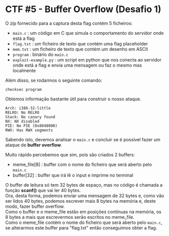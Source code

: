 # CTF #5 - Buffer Overflow (Desafio 1)

O zip fornecido para a captura desta flag contém 5 ficheiros:


- `main.c` : um código em C que simula o comportamento do servidor onde está a flag
- `flag.txt` : um ficheiro de texto que contém uma flag placeholder
- `mem.txt` : um ficheiro de texto que contém um desenho em ASCII
- `program` : binário do `main.c` 
- `exploit-example.py` : um script em python que nos conecta ao servidor onde está a flag e envia uma mensagem ou faz o mesmo mas localmente

Além disso, se rodarmos o seguinte comando: 

```
checksec program 
```

Obtemos informação bastante útil para construir o nosso ataque.

```
Arch: i386-32-little
RELRO: No RELRO
Stack: No canary found
NX: NX disabled
PIE: No PIE (0x8048000)
RWX: Has RWX segments
```

Sabendo isto, devemos analisar o `main.c` e concluir se é possível fazer um ataque de **buffer overflow**.

Muito rápido percebemos que sim, pois são criados 2 buffers:

- meme_file[8] : buffer com o nome do ficheiro que será aberto pelo `main.c`
- buffer[32] : buffer que irá lê o input e imprime no terminal

O buffer de leitura só tem 32 bytes de espaço, mas no código é chamada a função **scanf()** que vai ler 40 bytes.<br>
Ora, desta forma, podemos enviar uma mensagem de 32 bytes e, como vão ser lidos 40 bytes, podemos escrever mais 8 bytes na memória e, deste modo, fazer buffer overflow.<br>
Como o buffer e o meme_file estão em posições contínuas na memória, os 8 bytes a mais que escrevermos serão escritos no meme_file.<br>
Como o meme_file contém o nome do ficheiro que será aberto pelo `main.c`, se alterarmos este buffer para "flag.txt" então conseguimos obter a flag. 
